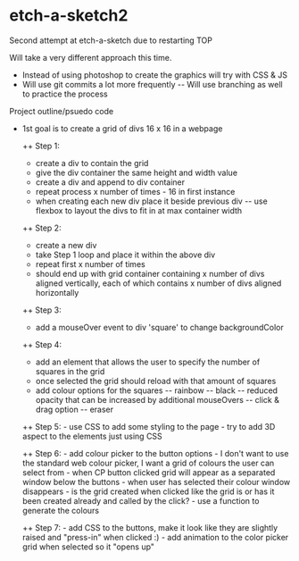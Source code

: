 # etch-a-sketch2

Second attempt at etch-a-sketch due to restarting TOP

Will take a very different approach this time.
- Instead of using photoshop to create the graphics will try with CSS & JS
- Will use git commits a lot more frequently
	-- Will use branching as well to practice the process

Project outline/psuedo code

+ 1st goal is to create a grid of divs 16 x 16 in a webpage

	++ Step 1:
	- create a div to contain the grid
	- give the div container the same height and width value
	- create a div and append to div container
	- repeat process x number of times - 16 in first instance
	- when creating each new div place it beside previous div
		-- use flexbox to layout the divs to fit in at max container width

	++ Step 2:
	- create a new div 
	- take Step 1 loop and place it within the above div
	- repeat first x number of times
	- should end up with grid container containing x number of divs aligned vertically, each of which contains x number of divs aligned horizontally

	++ Step 3:
	 - add a mouseOver event to div 'square' to change backgroundColor

	++ Step 4: 
	 - add an element that allows the user to specify the number of squares in
	 the grid 
	 - once selected the grid should reload with that amount of squares
	 - add colour options for the squares
	  -- rainbow
	  -- black
		-- reduced opacity that can be increased by additional mouseOvers
		-- click & drag option
		-- eraser

	++ Step 5:
	  - use CSS to add some styling to the page
		- try to add 3D aspect to the elements just using CSS

	++ Step 6:
	  - add colour picker to the button options
		  - I don't want to use the standard web colour picker, I want a grid of colours the user can select from
			- when CP button clicked grid will appear as a separated window below the buttons
			- when user has selected their colour window disappears
			- is the grid created when clicked like the grid is or has it been created already and called by the click?
			- use a function to generate the colours

	++ Step 7: 
	  - add CSS to the buttons, make it look like they are slightly raised and "press-in" when clicked :)
		- add animation to the color picker grid when selected so it "opens up" 
